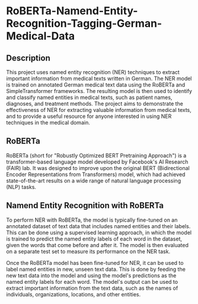 # RoBERTa-Namend-Entity-Recognition-Tagging-German-Medical-Data
## Description
This project uses named entity recognition (NER) techniques to extract important information from medical texts written in German. The NER model is trained on annotated German medical text data using the RoBERTa and SimpleTransformer frameworks. The resulting model is then used to identify and classify named entities in medical texts, such as patient names, diagnoses, and treatment methods. The project aims to demonstrate the effectiveness of NER for extracting valuable information from medical texts, and to provide a useful resource for anyone interested in using NER techniques in the medical domain.


## RoBERTa
RoBERTa (short for "Robustly Optimized BERT Pretraining Approach") is a transformer-based language model developed by Facebook's AI Research (FAIR) lab. It was designed to improve upon the original BERT (Bidirectional Encoder Representations from Transformers) model, which had achieved state-of-the-art results on a wide range of natural language processing (NLP) tasks.


## Namend Entity Recognition with RoBERTa
To perform NER with RoBERTa, the model is typically fine-tuned on an annotated dataset of text data that includes named entities and their labels. This can be done using a supervised learning approach, in which the model is trained to predict the named entity labels of each word in the dataset, given the words that come before and after it. The model is then evaluated on a separate test set to measure its performance on the NER task.

Once the RoBERTa model has been fine-tuned for NER, it can be used to label named entities in new, unseen text data. This is done by feeding the new text data into the model and using the model's predictions as the named entity labels for each word. The model's output can be used to extract important information from the text data, such as the names of individuals, organizations, locations, and other entities.

